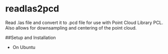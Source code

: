 # readlas2pcd
Read .las file and convert it to .pcd file for use with Point Cloud Library PCL. Also allows for downsampling and centering of the point cloud.

##Setup and Installation

+ On Ubuntu


